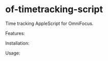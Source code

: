 # of-timetracking-script

Time tracking AppleScript for OmniFocus.

Features:

Installation:

Usage:



